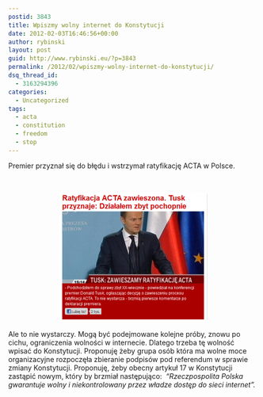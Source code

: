 ```yaml
---
postid: 3843
title: Wpiszmy wolny internet do Konstytucji
date: 2012-02-03T16:46:56+00:00
author: rybinski
layout: post
guid: http://www.rybinski.eu/?p=3843
permalink: /2012/02/wpiszmy-wolny-internet-do-konstytucji/
dsq_thread_id:
  - 3163294396
categories:
  - Uncategorized
tags:
  - acta
  - constitution
  - freedom
  - stop
---
```

Premier przyznał się do błędu i wstrzymał ratyfikację ACTA w Polsce.

 

<p style="text-align: center;">
  <a href="/uploads/2012/02/ACTA_nie.png"><img class="wp-image-3844 aligncenter" title="ACTA_nie" src="/uploads/2012/02/ACTA_nie-300x261.png" alt="" width="300" height="261" /></a>
</p>

<p style="text-align: left;">
  Ale to nie wystarczy. Mogą być podejmowane kolejne próby, znowu po cichu, ograniczenia wolności w internecie. Dlatego trzeba tę wolność wpisać do Konstytucji. Proponuję żeby grupa osób która ma wolne moce organizacyjne rozpoczęła zbieranie podpisów pod referendum w sprawie zmiany Konstytucji. Proponuję, żeby obecny artykuł 17 w Konstytucji zastąpić nowym, który by brzmiał następująco:  <em>“Rzeczpospolita Polska gwarantuje wolny i niekontrolowany przez władze dostęp do sieci internet”. </em>
</p>
